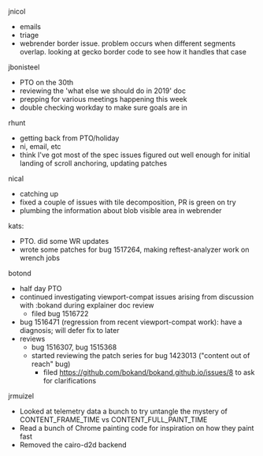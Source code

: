 jnicol
  * emails
  * triage
  * webrender border issue. problem occurs when different segments overlap. looking at gecko border code to see how it handles that case

jbonisteel
  * PTO on the 30th
  * reviewing the 'what else we should do in 2019' doc
  * prepping for various meetings happening this week
  * double checking workday to make sure goals are in

rhunt
  * getting back from PTO/holiday
  * ni, email, etc
  * think I've got most of the spec issues figured out well enough for initial landing of scroll anchoring, updating patches

nical
  * catching up
  * fixed a couple of issues with tile decomposition, PR is green on try
  * plumbing the information about blob visible area in webrender

kats:
  * PTO. did some WR updates
  * wrote some patches for bug 1517264, making reftest-analyzer work on wrench jobs

botond
  * half day PTO 
  * continued investigating viewport-compat issues arising from discussion with :bokand during explainer doc review 
    * filed bug 1516722 
  * bug 1516471 (regression from recent viewport-compat work): have a diagnosis; will defer fix to later 
  * reviews 
    * bug 1516307, bug 1515368 
    * started reviewing the patch series for bug 1423013 ("content out of reach" bug) 
      * filed https://github.com/bokand/bokand.github.io/issues/8 to ask for clarifications

jrmuizel
  * Looked at telemetry data a bunch to try untangle the mystery of CONTENT_FRAME_TIME vs CONTENT_FULL_PAINT_TIME
  * Read a bunch of Chrome painting code for inspiration on how they paint fast
  * Removed the cairo-d2d backend

